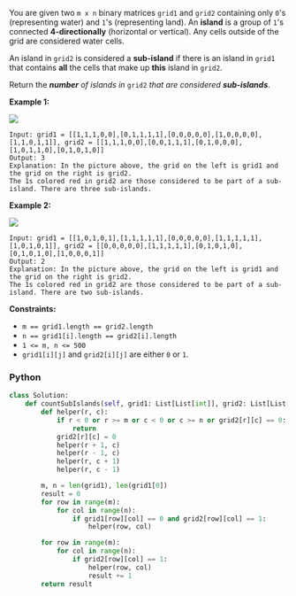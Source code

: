 You are given two  `m x n`  binary matrices  `grid1`  and  `grid2`  containing only  `0`'s (representing water)
and  `1`'s (representing land). An  **island**  is a group of  `1`'s connected  **4-directionally**  (horizontal or
vertical). Any cells outside of the grid are considered water cells.

An island in  `grid2`  is considered a  **sub-island** if there is an island in  `grid1`  that contains  **all**  the
cells that make up  **this**  island in  `grid2`.

Return the  _**number**  of islands in_ `grid2`  _that are considered  **sub-islands**_.

**Example 1:**

![](https://assets.leetcode.com/uploads/2021/06/10/test1.png)

```
Input: grid1 = [[1,1,1,0,0],[0,1,1,1,1],[0,0,0,0,0],[1,0,0,0,0],[1,1,0,1,1]], grid2 = [[1,1,1,0,0],[0,0,1,1,1],[0,1,0,0,0],[1,0,1,1,0],[0,1,0,1,0]]
Output: 3
Explanation: In the picture above, the grid on the left is grid1 and the grid on the right is grid2.
The 1s colored red in grid2 are those considered to be part of a sub-island. There are three sub-islands.
```

**Example 2:**

![](https://assets.leetcode.com/uploads/2021/06/03/testcasex2.png)

```
Input: grid1 = [[1,0,1,0,1],[1,1,1,1,1],[0,0,0,0,0],[1,1,1,1,1],[1,0,1,0,1]], grid2 = [[0,0,0,0,0],[1,1,1,1,1],[0,1,0,1,0],[0,1,0,1,0],[1,0,0,0,1]]
Output: 2 
Explanation: In the picture above, the grid on the left is grid1 and the grid on the right is grid2.
The 1s colored red in grid2 are those considered to be part of a sub-island. There are two sub-islands.
```

**Constraints:**

- `m == grid1.length == grid2.length`
- `n == grid1[i].length == grid2[i].length`
- `1 <= m, n <= 500`
- `grid1[i][j]`  and  `grid2[i][j]`  are either  `0`  or  `1`.

### Python

```py
class Solution:
    def countSubIslands(self, grid1: List[List[int]], grid2: List[List[int]]) -> int:
        def helper(r, c):
            if r < 0 or r >= m or c < 0 or c >= n or grid2[r][c] == 0:
                return
            grid2[r][c] = 0
            helper(r + 1, c)
            helper(r - 1, c)
            helper(r, c + 1)
            helper(r, c - 1)

        m, n = len(grid1), len(grid1[0])
        result = 0
        for row in range(m):
            for col in range(n):
                if grid1[row][col] == 0 and grid2[row][col] == 1:
                    helper(row, col)

        for row in range(m):
            for col in range(n):
                if grid2[row][col] == 1:
                    helper(row, col)
                    result += 1
        return result
```